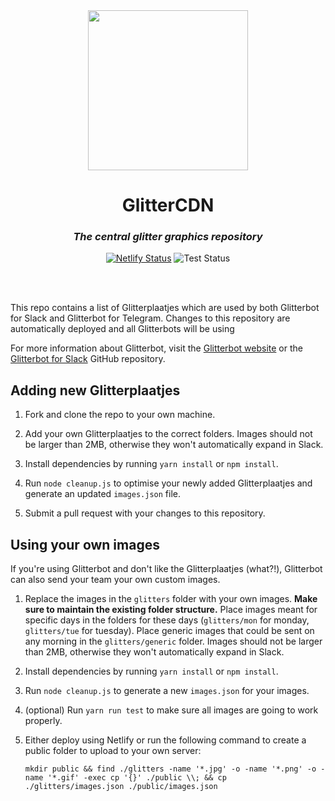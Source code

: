 <div align="center">
<img src="https://glitterbot.appmantle.com/logo.png" width="256px">

# GlitterCDN

### _The central glitter graphics repository_

[![Netlify Status](https://api.netlify.com/api/v1/badges/842f183e-b2bd-4ccf-bb1e-3335282ae92e/deploy-status)](https://app.netlify.com/sites/glittercdn/deploys)
![Test Status](https://github.com/koole/glittercdn/workflows/Tests/badge.svg)

<br>
<br>
</div>

This repo contains a list of Glitterplaatjes which are used by both Glitterbot for Slack and Glitterbot for Telegram. Changes to this repository are automatically deployed and all Glitterbots will be using 

For more information about Glitterbot, visit the [Glitterbot website](https://glitterbot.appmantle.com/) or the [Glitterbot for Slack](https://github.com/appmantle/glitterbot) GitHub repository.

## Adding new Glitterplaatjes

1. Fork and clone the repo to your own machine.

2. Add your own Glitterplaatjes to the correct folders. Images should not be larger than 2MB, otherwise they won't automatically expand in Slack.

3. Install dependencies by running `yarn install` or `npm install`.

4. Run `node cleanup.js` to optimise your newly added Glitterplaatjes and generate an updated `images.json` file.

5. Submit a pull request with your changes to this repository.

## Using your own images

If you're using Glitterbot and don't like the Glitterplaatjes (what?!), Glitterbot can also send your team your own custom images. 

1. Replace the images in the `glitters` folder with your own images.
  **Make sure to maintain the existing folder structure.** Place images meant for specific days in the folders for these days (`glitters/mon` for monday, `glitters/tue` for tuesday). Place generic images that could be sent on any morning in the `glitters/generic` folder. Images should not be larger than 2MB, otherwise they won't automatically expand in Slack.

2. Install dependencies by running `yarn install` or `npm install`.

3. Run `node cleanup.js` to generate a new `images.json` for your images.

4. (optional) Run `yarn run test` to make sure all images are going to work properly.

5. Either deploy using Netlify or run the following command to create a public folder to upload to your own server:

   ```
   mkdir public && find ./glitters -name '*.jpg' -o -name '*.png' -o -name '*.gif' -exec cp '{}' ./public \\; && cp    ./glitters/images.json ./public/images.json
   ```
